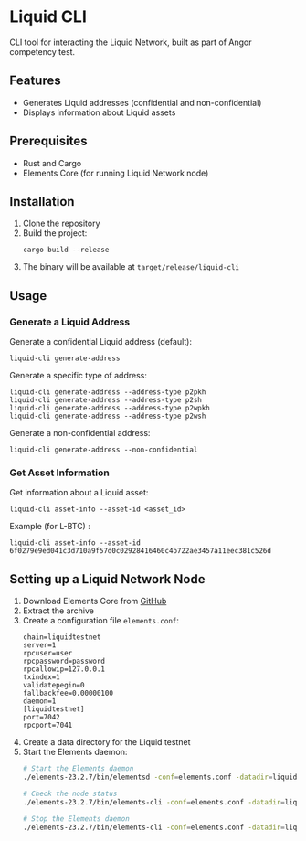 # Liquid CLI

CLI tool for interacting the Liquid Network, built as part of Angor competency test.

## Features

- Generates Liquid addresses (confidential and non-confidential)
- Displays information about Liquid assets

## Prerequisites

- Rust and Cargo
- Elements Core (for running Liquid Network node)

## Installation

1. Clone the repository
2. Build the project:
   ```
   cargo build --release
   ```
3. The binary will be available at `target/release/liquid-cli`

## Usage

### Generate a Liquid Address

Generate a confidential Liquid address (default):
```
liquid-cli generate-address
```

Generate a specific type of address:
```
liquid-cli generate-address --address-type p2pkh
liquid-cli generate-address --address-type p2sh
liquid-cli generate-address --address-type p2wpkh
liquid-cli generate-address --address-type p2wsh
```

Generate a non-confidential address:
```
liquid-cli generate-address --non-confidential
```

### Get Asset Information

Get information about a Liquid asset:
```
liquid-cli asset-info --asset-id <asset_id>
```

Example 
(for L-BTC) :
```
liquid-cli asset-info --asset-id 6f0279e9ed041c3d710a9f57d0c02928416460c4b722ae3457a11eec381c526d
```

## Setting up a Liquid Network Node

1. Download Elements Core from [GitHub](https://github.com/ElementsProject/elements/releases)
2. Extract the archive
3. Create a configuration file `elements.conf`:
   ```
   chain=liquidtestnet
   server=1
   rpcuser=user
   rpcpassword=password
   rpcallowip=127.0.0.1
   txindex=1
   validatepegin=0
   fallbackfee=0.00000100
   daemon=1
   [liquidtestnet]
   port=7042
   rpcport=7041
   ```
4. Create a data directory for the Liquid testnet
5. Start the Elements daemon:
   ```bash
   # Start the Elements daemon
   ./elements-23.2.7/bin/elementsd -conf=elements.conf -datadir=liquidtestnet

   # Check the node status
   ./elements-23.2.7/bin/elements-cli -conf=elements.conf -datadir=liquidtestnet getblockchaininfo

   # Stop the Elements daemon
   ./elements-23.2.7/bin/elements-cli -conf=elements.conf -datadir=liquidtestnet stop
   ```